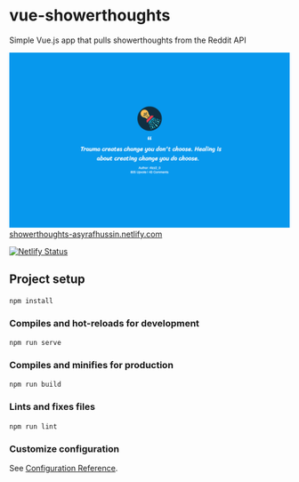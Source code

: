 # vue-showerthoughts

Simple Vue.js app that pulls showerthoughts from the Reddit API

<div align="center">
   <img src="screenshot.png" width="800" />
</div

[showerthoughts-asyrafhussin.netlify.com](https://showerthoughts-asyrafhussin.netlify.com)

[![Netlify Status](https://api.netlify.com/api/v1/badges/38bfd126-7787-44f6-8125-7a162cbe85a3/deploy-status)](https://app.netlify.com/sites/showerthoughts-asyrafhussin/deploys)

## Project setup

```
npm install
```

### Compiles and hot-reloads for development

```
npm run serve
```

### Compiles and minifies for production

```
npm run build
```

### Lints and fixes files

```
npm run lint
```

### Customize configuration

See [Configuration Reference](https://cli.vuejs.org/config/).
